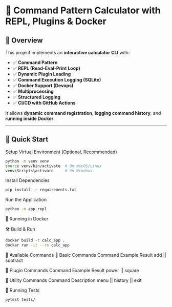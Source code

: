 # 📌 Command Pattern Calculator with REPL, Plugins & Docker

## 📖 Overview
This project implements an **interactive calculator CLI** with:
- ✅ **Command Pattern**
- ✅ **REPL (Read-Eval-Print Loop)**
- ✅ **Dynamic Plugin Loading**
- ✅ **Command Execution Logging (SQLite)**
- ✅ **Docker Support (Devops)**
- ✅ **Multiprocessing**
- ✅ **Structured Logging**
- ✅ **CI/CD with GitHub Actions**

It allows **dynamic command registration**, **logging command history**, and **running inside Docker**.

---

## 🚀 Quick Start

 Setup Virtual Environment (Optional, Recommended)

 ```sh
 python -m venv venv
source venv/bin/activate  # On macOS/Linux
venv\Scripts\activate     # On Windows
```

 Install Dependencies

```sh
pip install -r requirements.txt
```

Run the Application

```sh
python -m app.repl
```

📌 Running in Docker

🛠 Build & Run

```sh
docker build -t calc_app .
docker run -it --rm calc_app
```

📌 Available Commands
🔹 Basic Commands
Command	Example	Result
add	||
subtract

🔹 Plugin Commands
Command	Example	Result
power ||
square

🔹 Utility Commands
Command	Description
menu	||
history	||
exit	


📌 Running Tests
```sh
pytest tests/
```
